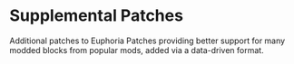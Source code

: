 # Supplemental Patches

Additional patches to Euphoria Patches providing better support for many modded blocks from popular mods, added via a data-driven format.
